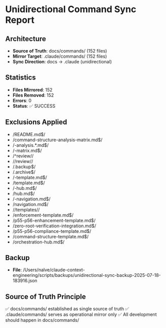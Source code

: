 # Unidirectional Command Sync Report

## Architecture
- **Source of Truth**: docs/commands/ (152 files)
- **Mirror Target**: .claude/commands/ (152 files)
- **Sync Direction**: docs → .claude (unidirectional)

## Statistics
- **Files Mirrored**: 152
- **Files Removed**: 152
- **Errors**: 0
- **Status**: ✅ SUCCESS

## Exclusions Applied
- /README\.md$/
- /command-structure-analysis-matrix\.md$/
- /-analysis.*\.md$/
- /-matrix\.md$/
- /^review\//
- /\/review\//
- /\.backup$/
- /\.archive$/
- /-template\.md$/
- /template\.md$/
- /-hub\.md$/
- /hub\.md$/
- /-navigation\.md$/
- /navigation\.md$/
- /\/templates\//
- /enforcement-template\.md$/
- /p55-p56-enhancement-template\.md$/
- /zero-root-verification-integration\.md$/
- /p55-p56-compliance-template\.md$/
- /command-structure-template\.md$/
- /orchestration-hub\.md$/

## Backup
- **File**: /Users/nalve/claude-context-engineering/scripts/backups/unidirectional-sync-backup-2025-07-18-183916.json

## Source of Truth Principle
✅ docs/commands/ established as single source of truth
✅ .claude/commands/ serves as operational mirror only
✅ All development should happen in docs/commands/
